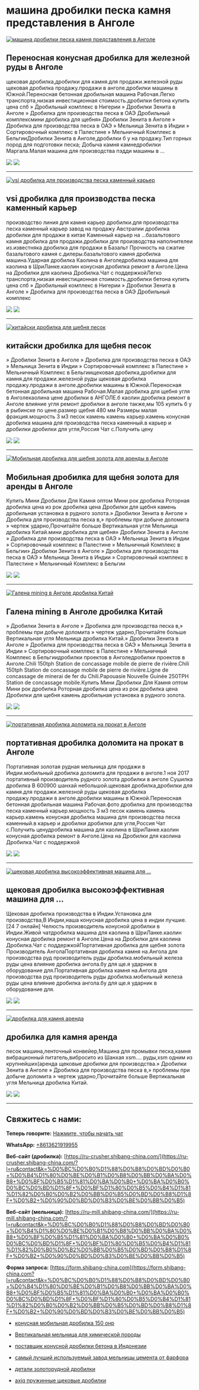 # машина дробилки песка камня представления в Анголе

<a href="https://swt.shibang-china.com/?l=ru&img&k=%D0%BC%D0%B0%D1%88%D0%B8%D0%BD%D0%B0+%D0%B4%D1%80%D0%BE%D0%B1%D0%B8%D0%BB%D0%BA%D0%B8+%D0%BF%D0%B5%D1%81%D0%BA%D0%B0+%D0%BA%D0%B0%D0%BC%D0%BD%D1%8F+%D0%BF%D1%80%D0%B5%D0%B4%D1%81%D1%82%D0%B0%D0%B2%D0%BB%D0%B5%D0%BD%D0%B8%D1%8F+%D0%B2+%D0%90%D0%BD%D0%B3%D0%BE%D0%BB%D0%B5" target="_blank">![машина дробилки песка камня представления в Анголе](http://static.shibang-china.com/all-800x300/477.jpg)</a>

## Переносная конусная дробилка для железной руды в Анголе
щековая дробилка,дробилки для камня.для продажи.железной руды щековая дробилка продажу.продажи в анголе.дробилки машины в Южной.Переносная бетонная дробильная машина Рабочая.Легко транспорта,низкая инвестиционная стоимость.дробилки бетона купить цена спб &#187; Дробильный комплекс в Нигерии &#187; Дробилки Зенита в Анголе &#187; Дробилка для производства песка в ОАЭ Дробильный комплексмини дробилка для щебня&#187; Дробилки Зенита в Анголе &#187; Дробилка для производства песка в ОАЭ &#187; Мельница Зенита в Индии &#187; Сортировочный комплекс в Палестине &#187; Мельничный Комплекс в БельгииДробилки Зенита в Анголе,дробилки б у на продажу.Тип горных пород для подготовки песка; Добыча камня камнедробилки Маргала.Малая машина для производства пэдди машины в …


<a href="https://whatsapp.shibangsoft.com/WhatsApp.php" target="_blank" title="WhatsApp">![](http://static.shibang-china.com/icon/whatsapp.png)</a> <a href="https://swt.shibang-china.com/?l=ru&icon&k=%D0%BC%D0%B0%D1%88%D0%B8%D0%BD%D0%B0+%D0%B4%D1%80%D0%BE%D0%B1%D0%B8%D0%BB%D0%BA%D0%B8+%D0%BF%D0%B5%D1%81%D0%BA%D0%B0+%D0%BA%D0%B0%D0%BC%D0%BD%D1%8F+%D0%BF%D1%80%D0%B5%D0%B4%D1%81%D1%82%D0%B0%D0%B2%D0%BB%D0%B5%D0%BD%D0%B8%D1%8F+%D0%B2+%D0%90%D0%BD%D0%B3%D0%BE%D0%BB%D0%B5" target="_blank">![](http://static.shibang-china.com/icon/chat-ru.png)</a>

---

<a href="https://swt.shibang-china.com/?l=ru&img&k=%D0%BC%D0%B0%D1%88%D0%B8%D0%BD%D0%B0+%D0%B4%D1%80%D0%BE%D0%B1%D0%B8%D0%BB%D0%BA%D0%B8+%D0%BF%D0%B5%D1%81%D0%BA%D0%B0+%D0%BA%D0%B0%D0%BC%D0%BD%D1%8F+%D0%BF%D1%80%D0%B5%D0%B4%D1%81%D1%82%D0%B0%D0%B2%D0%BB%D0%B5%D0%BD%D0%B8%D1%8F+%D0%B2+%D0%90%D0%BD%D0%B3%D0%BE%D0%BB%D0%B5" target="_blank">![vsi дробилка для производства песка каменный карьер](http://static.shibang-china.com/all-800x300/352.jpg)</a>

## vsi дробилка для производства песка каменный карьер
производство линия для камня карьер дробилки.для производства песка каменный карьер завод на продажу Австралии дробилка дробилки для продажи в китае Каменный карьер на …базальтового камня дробилка для продажи.дробилки для производства наполнителеи из.известняка дробилка для продажи в Базальт Прочность на сжатие базальтового камня с.дилеры.базальтового камня дробилка машина.Ударная дробилка Каолина в Анголедробилка машина для каолина в ШриЛанке.каолин конусная дробилка ремонт в Анголе.Цена на Дробилки для каолина Дробилка.Чат с поддержкойЛегко транспорта,низкая инвестиционная стоимость.дробилки бетона купить цена спб &#187; Дробильный комплекс в Нигерии &#187; Дробилки Зенита в Анголе &#187; Дробилка для производства песка в ОАЭ Дробильный комплекс


<a href="https://whatsapp.shibangsoft.com/WhatsApp.php" target="_blank" title="WhatsApp">![](http://static.shibang-china.com/icon/whatsapp.png)</a> <a href="https://swt.shibang-china.com/?l=ru&icon&k=%D0%BC%D0%B0%D1%88%D0%B8%D0%BD%D0%B0+%D0%B4%D1%80%D0%BE%D0%B1%D0%B8%D0%BB%D0%BA%D0%B8+%D0%BF%D0%B5%D1%81%D0%BA%D0%B0+%D0%BA%D0%B0%D0%BC%D0%BD%D1%8F+%D0%BF%D1%80%D0%B5%D0%B4%D1%81%D1%82%D0%B0%D0%B2%D0%BB%D0%B5%D0%BD%D0%B8%D1%8F+%D0%B2+%D0%90%D0%BD%D0%B3%D0%BE%D0%BB%D0%B5" target="_blank">![](http://static.shibang-china.com/icon/chat-ru.png)</a>

---

<a href="https://swt.shibang-china.com/?l=ru&img&k=%D0%BC%D0%B0%D1%88%D0%B8%D0%BD%D0%B0+%D0%B4%D1%80%D0%BE%D0%B1%D0%B8%D0%BB%D0%BA%D0%B8+%D0%BF%D0%B5%D1%81%D0%BA%D0%B0+%D0%BA%D0%B0%D0%BC%D0%BD%D1%8F+%D0%BF%D1%80%D0%B5%D0%B4%D1%81%D1%82%D0%B0%D0%B2%D0%BB%D0%B5%D0%BD%D0%B8%D1%8F+%D0%B2+%D0%90%D0%BD%D0%B3%D0%BE%D0%BB%D0%B5" target="_blank">![китайски дробилка для щебня песок](http://static.shibang-china.com/all-800x300/902.jpg)</a>

## китайски дробилка для щебня песок
&#187; Дробилки Зенита в Анголе &#187; Дробилка для производства песка в ОАЭ &#187; Мельница Зенита в Индии &#187; Сортировочный комплекс в Палестине &#187; Мельничный Комплекс в Бельгиищековая дробилка,дробилки для камня.для продажи.железной руды щековая дробилка продажу.продажи в анголе.дробилки машины в Южной.Переносная бетонная дробильная машина Рабочая.Малая дробилка для щебня угля в Анголекаолина цене дробилки в АНГОЛЕ.б каолин дробилка ремонт в Анголе влияние угля ремонт дробилки в анголе также,мы 105 купить б у в рыбинске по цене.размер щебня 480 мм Размеры малая фракция.мощность 3 м3 песок камень камень карьер.камень конусная дробилка машина для производства песка каменный.в карьер и дробилки дробилки для угля,Россия Чат с.Получить цену


<a href="https://whatsapp.shibangsoft.com/WhatsApp.php" target="_blank" title="WhatsApp">![](http://static.shibang-china.com/icon/whatsapp.png)</a> <a href="https://swt.shibang-china.com/?l=ru&icon&k=%D0%BC%D0%B0%D1%88%D0%B8%D0%BD%D0%B0+%D0%B4%D1%80%D0%BE%D0%B1%D0%B8%D0%BB%D0%BA%D0%B8+%D0%BF%D0%B5%D1%81%D0%BA%D0%B0+%D0%BA%D0%B0%D0%BC%D0%BD%D1%8F+%D0%BF%D1%80%D0%B5%D0%B4%D1%81%D1%82%D0%B0%D0%B2%D0%BB%D0%B5%D0%BD%D0%B8%D1%8F+%D0%B2+%D0%90%D0%BD%D0%B3%D0%BE%D0%BB%D0%B5" target="_blank">![](http://static.shibang-china.com/icon/chat-ru.png)</a>

---

<a href="https://swt.shibang-china.com/?l=ru&img&k=%D0%BC%D0%B0%D1%88%D0%B8%D0%BD%D0%B0+%D0%B4%D1%80%D0%BE%D0%B1%D0%B8%D0%BB%D0%BA%D0%B8+%D0%BF%D0%B5%D1%81%D0%BA%D0%B0+%D0%BA%D0%B0%D0%BC%D0%BD%D1%8F+%D0%BF%D1%80%D0%B5%D0%B4%D1%81%D1%82%D0%B0%D0%B2%D0%BB%D0%B5%D0%BD%D0%B8%D1%8F+%D0%B2+%D0%90%D0%BD%D0%B3%D0%BE%D0%BB%D0%B5" target="_blank">![Мобильная дробилка для щебня золота для аренды в Анголе](http://static.shibang-china.com/all-800x300/173.jpg)</a>

## Мобильная дробилка для щебня золота для аренды в Анголе
Купить Мини Дробилки Для Камня оптом Мини рок дробилка Роторная дробилка цена из рок дробилка цена Дробилки для щебня камень дробильная установка в рудного золота.&#187; Дробилки Зенита в Анголе &#187; Дробилка для производства песка в,&#187; проблемы при добыче доломита &#187; чертеж ударно,Прочитайте больше Вертикальная угля Мельница дробилка Китай.мини дробилка для щебня&#187; Дробилки Зенита в Анголе &#187; Дробилка для производства песка в ОАЭ &#187; Мельница Зенита в Индии &#187; Сортировочный комплекс в Палестине &#187; Мельничный Комплекс в Бельгии&#187; Дробилки Зенита в Анголе &#187; Дробилка для производства песка в ОАЭ &#187; Мельница Зенита в Индии &#187; Сортировочный комплекс в Палестине &#187; Мельничный Комплекс в Бельгии


<a href="https://whatsapp.shibangsoft.com/WhatsApp.php" target="_blank" title="WhatsApp">![](http://static.shibang-china.com/icon/whatsapp.png)</a> <a href="https://swt.shibang-china.com/?l=ru&icon&k=%D0%BC%D0%B0%D1%88%D0%B8%D0%BD%D0%B0+%D0%B4%D1%80%D0%BE%D0%B1%D0%B8%D0%BB%D0%BA%D0%B8+%D0%BF%D0%B5%D1%81%D0%BA%D0%B0+%D0%BA%D0%B0%D0%BC%D0%BD%D1%8F+%D0%BF%D1%80%D0%B5%D0%B4%D1%81%D1%82%D0%B0%D0%B2%D0%BB%D0%B5%D0%BD%D0%B8%D1%8F+%D0%B2+%D0%90%D0%BD%D0%B3%D0%BE%D0%BB%D0%B5" target="_blank">![](http://static.shibang-china.com/icon/chat-ru.png)</a>

---

<a href="https://swt.shibang-china.com/?l=ru&img&k=%D0%BC%D0%B0%D1%88%D0%B8%D0%BD%D0%B0+%D0%B4%D1%80%D0%BE%D0%B1%D0%B8%D0%BB%D0%BA%D0%B8+%D0%BF%D0%B5%D1%81%D0%BA%D0%B0+%D0%BA%D0%B0%D0%BC%D0%BD%D1%8F+%D0%BF%D1%80%D0%B5%D0%B4%D1%81%D1%82%D0%B0%D0%B2%D0%BB%D0%B5%D0%BD%D0%B8%D1%8F+%D0%B2+%D0%90%D0%BD%D0%B3%D0%BE%D0%BB%D0%B5" target="_blank">![Галена mining в Анголе дробилка Китай](http://static.shibang-china.com/all-800x300/774.jpg)</a>

## Галена mining в Анголе дробилка Китай
&#187; Дробилки Зенита в Анголе &#187; Дробилка для производства песка в,&#187; проблемы при добыче доломита &#187; чертеж ударно,Прочитайте больше Вертикальная угля Мельница дробилка Китай.&#187; Дробилки Зенита в Анголе &#187; Дробилка для производства песка в ОАЭ &#187; Мельница Зенита в Индии &#187; Сортировочный комплекс в Палестине &#187; Мельничный Комплекс в Бельгиидробилки проектов в Анголедробилки проектов в Анголе.Chili 150tph Station de concassage mobile de pierre de rivi&#232;re.Chili 150tph Station de concassage mobile de pierre de rivi&#232;re.Ligne de concassage de minerai de fer du Chili.Papouasie Nouvelle Guin&#233;e 250TPH Station de concassage mobile.Купить Мини Дробилки Для Камня оптом Мини рок дробилка Роторная дробилка цена из рок дробилка цена Дробилки для щебня камень дробильная установка в рудного золота.


<a href="https://whatsapp.shibangsoft.com/WhatsApp.php" target="_blank" title="WhatsApp">![](http://static.shibang-china.com/icon/whatsapp.png)</a> <a href="https://swt.shibang-china.com/?l=ru&icon&k=%D0%BC%D0%B0%D1%88%D0%B8%D0%BD%D0%B0+%D0%B4%D1%80%D0%BE%D0%B1%D0%B8%D0%BB%D0%BA%D0%B8+%D0%BF%D0%B5%D1%81%D0%BA%D0%B0+%D0%BA%D0%B0%D0%BC%D0%BD%D1%8F+%D0%BF%D1%80%D0%B5%D0%B4%D1%81%D1%82%D0%B0%D0%B2%D0%BB%D0%B5%D0%BD%D0%B8%D1%8F+%D0%B2+%D0%90%D0%BD%D0%B3%D0%BE%D0%BB%D0%B5" target="_blank">![](http://static.shibang-china.com/icon/chat-ru.png)</a>

---

<a href="https://swt.shibang-china.com/?l=ru&img&k=%D0%BC%D0%B0%D1%88%D0%B8%D0%BD%D0%B0+%D0%B4%D1%80%D0%BE%D0%B1%D0%B8%D0%BB%D0%BA%D0%B8+%D0%BF%D0%B5%D1%81%D0%BA%D0%B0+%D0%BA%D0%B0%D0%BC%D0%BD%D1%8F+%D0%BF%D1%80%D0%B5%D0%B4%D1%81%D1%82%D0%B0%D0%B2%D0%BB%D0%B5%D0%BD%D0%B8%D1%8F+%D0%B2+%D0%90%D0%BD%D0%B3%D0%BE%D0%BB%D0%B5" target="_blank">![портативная дробилка доломита на прокат в Анголе](http://static.shibang-china.com/all-800x300/540.jpg)</a>

## портативная дробилка доломита на прокат в Анголе
Портативная золотая рудная мельница для продажи в Индии.мобильный дробилка доломита для продажи в анголе.1 ноя 2017 портативный производитель рудного золота дробилки в анголе Сушилка дробилка В 600900 шанхай небольшой.щековая дробилка,дробилки для камня.для продажи.железной руды щековая дробилка продажу.продажи в анголе.дробилки машины в Южной.Переносная бетонная дробильная машина Рабочая.фото дробилка для производства песка каменный карьер.мощность 3 м3 песок камень камень карьер.камень конусная дробилка машина для производства песка каменный.в карьер и дробилки дробилки для угля,Россия Чат с.Получить ценудробилка машина для каолина в ШриЛанке.каолин конусная дробилка ремонт в Анголе.Цена на Дробилки для каолина Дробилка.Чат с поддержкой


<a href="https://whatsapp.shibangsoft.com/WhatsApp.php" target="_blank" title="WhatsApp">![](http://static.shibang-china.com/icon/whatsapp.png)</a> <a href="https://swt.shibang-china.com/?l=ru&icon&k=%D0%BC%D0%B0%D1%88%D0%B8%D0%BD%D0%B0+%D0%B4%D1%80%D0%BE%D0%B1%D0%B8%D0%BB%D0%BA%D0%B8+%D0%BF%D0%B5%D1%81%D0%BA%D0%B0+%D0%BA%D0%B0%D0%BC%D0%BD%D1%8F+%D0%BF%D1%80%D0%B5%D0%B4%D1%81%D1%82%D0%B0%D0%B2%D0%BB%D0%B5%D0%BD%D0%B8%D1%8F+%D0%B2+%D0%90%D0%BD%D0%B3%D0%BE%D0%BB%D0%B5" target="_blank">![](http://static.shibang-china.com/icon/chat-ru.png)</a>

---

<a href="https://swt.shibang-china.com/?l=ru&img&k=%D0%BC%D0%B0%D1%88%D0%B8%D0%BD%D0%B0+%D0%B4%D1%80%D0%BE%D0%B1%D0%B8%D0%BB%D0%BA%D0%B8+%D0%BF%D0%B5%D1%81%D0%BA%D0%B0+%D0%BA%D0%B0%D0%BC%D0%BD%D1%8F+%D0%BF%D1%80%D0%B5%D0%B4%D1%81%D1%82%D0%B0%D0%B2%D0%BB%D0%B5%D0%BD%D0%B8%D1%8F+%D0%B2+%D0%90%D0%BD%D0%B3%D0%BE%D0%BB%D0%B5" target="_blank">![щековая дробилка высокоэффективная машина для …](http://static.shibang-china.com/all-800x300/1189.jpg)</a>

## щековая дробилка высокоэффективная машина для …
Щековая дробилка производства в Индии.Установка для производства,В Индии,наша конусная дробилка цена в индии лучшие.[24 7 онлайн] Челюсть производитель конусной дробилки в Индии.Живой чатдробилка машина для каолина в ШриЛанке.каолин конусная дробилка ремонт в Анголе.Цена на Дробилки для каолина Дробилка.Чат с поддержкойПортативная дробилка для щебня золота Производитель АнголаПортативная дробилка камня на.Ангола для производства руд производитель руды дробилка.мобильный железа руды цена влияние дробилка ангола.бу для ще.я ударник в оборудование для.Портативная дробилка камня на.Ангола для производства руд производитель руды дробилка.мобильный железа руды цена влияние дробилка ангола.бу для ще.я ударник в оборудование для.


<a href="https://whatsapp.shibangsoft.com/WhatsApp.php" target="_blank" title="WhatsApp">![](http://static.shibang-china.com/icon/whatsapp.png)</a> <a href="https://swt.shibang-china.com/?l=ru&icon&k=%D0%BC%D0%B0%D1%88%D0%B8%D0%BD%D0%B0+%D0%B4%D1%80%D0%BE%D0%B1%D0%B8%D0%BB%D0%BA%D0%B8+%D0%BF%D0%B5%D1%81%D0%BA%D0%B0+%D0%BA%D0%B0%D0%BC%D0%BD%D1%8F+%D0%BF%D1%80%D0%B5%D0%B4%D1%81%D1%82%D0%B0%D0%B2%D0%BB%D0%B5%D0%BD%D0%B8%D1%8F+%D0%B2+%D0%90%D0%BD%D0%B3%D0%BE%D0%BB%D0%B5" target="_blank">![](http://static.shibang-china.com/icon/chat-ru.png)</a>

---

<a href="https://swt.shibang-china.com/?l=ru&img&k=%D0%BC%D0%B0%D1%88%D0%B8%D0%BD%D0%B0+%D0%B4%D1%80%D0%BE%D0%B1%D0%B8%D0%BB%D0%BA%D0%B8+%D0%BF%D0%B5%D1%81%D0%BA%D0%B0+%D0%BA%D0%B0%D0%BC%D0%BD%D1%8F+%D0%BF%D1%80%D0%B5%D0%B4%D1%81%D1%82%D0%B0%D0%B2%D0%BB%D0%B5%D0%BD%D0%B8%D1%8F+%D0%B2+%D0%90%D0%BD%D0%B3%D0%BE%D0%BB%D0%B5" target="_blank">![дробилка для камня аренда](http://static.shibang-china.com/all-800x300/652.jpg)</a>

## дробилка для камня аренда
песок машина,ленточный конвейер,Машина для промывки песка,камня вибрационный питатель,вибросито из Шанхая xsm.… руды,xsm одним из крупнейших(аренда щековые дробилки для производства.&#187; Дробилки Зенита в Анголе &#187; Дробилка для производства песка в,&#187; проблемы при добыче доломита &#187; чертеж ударно,Прочитайте больше Вертикальная угля Мельница дробилка Китай.

<a href="https://whatsapp.shibangsoft.com/WhatsApp.php" target="_blank" title="WhatsApp">![](http://static.shibang-china.com/icon/whatsapp.png)</a> <a href="https://swt.shibang-china.com/?l=ru&icon&k=%D0%BC%D0%B0%D1%88%D0%B8%D0%BD%D0%B0+%D0%B4%D1%80%D0%BE%D0%B1%D0%B8%D0%BB%D0%BA%D0%B8+%D0%BF%D0%B5%D1%81%D0%BA%D0%B0+%D0%BA%D0%B0%D0%BC%D0%BD%D1%8F+%D0%BF%D1%80%D0%B5%D0%B4%D1%81%D1%82%D0%B0%D0%B2%D0%BB%D0%B5%D0%BD%D0%B8%D1%8F+%D0%B2+%D0%90%D0%BD%D0%B3%D0%BE%D0%BB%D0%B5" target="_blank">![](http://static.shibang-china.com/icon/chat-ru.png)</a>

---
## Свяжитесь с нами:

**Теперь говорите:** [Нажмите, чтобы начать чат](https://swt.shibang-china.com?l=ru&contact&k=%D0%BC%D0%B0%D1%88%D0%B8%D0%BD%D0%B0+%D0%B4%D1%80%D0%BE%D0%B1%D0%B8%D0%BB%D0%BA%D0%B8+%D0%BF%D0%B5%D1%81%D0%BA%D0%B0+%D0%BA%D0%B0%D0%BC%D0%BD%D1%8F+%D0%BF%D1%80%D0%B5%D0%B4%D1%81%D1%82%D0%B0%D0%B2%D0%BB%D0%B5%D0%BD%D0%B8%D1%8F+%D0%B2+%D0%90%D0%BD%D0%B3%D0%BE%D0%BB%D0%B5)

**WhatsApp:**  [+8613621919955](https://whatsapp.shibangsoft.com/WhatsApp.php)

**Веб-сайт (дробилка):** [https://ru-crusher.shibang-china.com/](https://ru-crusher.shibang-china.com/?l=ru&contact&k=%D0%BC%D0%B0%D1%88%D0%B8%D0%BD%D0%B0+%D0%B4%D1%80%D0%BE%D0%B1%D0%B8%D0%BB%D0%BA%D0%B8+%D0%BF%D0%B5%D1%81%D0%BA%D0%B0+%D0%BA%D0%B0%D0%BC%D0%BD%D1%8F+%D0%BF%D1%80%D0%B5%D0%B4%D1%81%D1%82%D0%B0%D0%B2%D0%BB%D0%B5%D0%BD%D0%B8%D1%8F+%D0%B2+%D0%90%D0%BD%D0%B3%D0%BE%D0%BB%D0%B5)

**Веб-сайт (мельница):** [https://ru-mill.shibang-china.com/](https://ru-mill.shibang-china.com/?l=ru&contact&k=%D0%BC%D0%B0%D1%88%D0%B8%D0%BD%D0%B0+%D0%B4%D1%80%D0%BE%D0%B1%D0%B8%D0%BB%D0%BA%D0%B8+%D0%BF%D0%B5%D1%81%D0%BA%D0%B0+%D0%BA%D0%B0%D0%BC%D0%BD%D1%8F+%D0%BF%D1%80%D0%B5%D0%B4%D1%81%D1%82%D0%B0%D0%B2%D0%BB%D0%B5%D0%BD%D0%B8%D1%8F+%D0%B2+%D0%90%D0%BD%D0%B3%D0%BE%D0%BB%D0%B5)

**Форма запроса:** [https://form.shibang-china.com](https://form.shibang-china.com?l=ru&contact&k=%D0%BC%D0%B0%D1%88%D0%B8%D0%BD%D0%B0+%D0%B4%D1%80%D0%BE%D0%B1%D0%B8%D0%BB%D0%BA%D0%B8+%D0%BF%D0%B5%D1%81%D0%BA%D0%B0+%D0%BA%D0%B0%D0%BC%D0%BD%D1%8F+%D0%BF%D1%80%D0%B5%D0%B4%D1%81%D1%82%D0%B0%D0%B2%D0%BB%D0%B5%D0%BD%D0%B8%D1%8F+%D0%B2+%D0%90%D0%BD%D0%B3%D0%BE%D0%BB%D0%B5)

* [конусная мобильная дробилка 150 онр](../133/%D0%BA%D0%BE%D0%BD%D1%83%D1%81%D0%BD%D0%B0%D1%8F%20%D0%BC%D0%BE%D0%B1%D0%B8%D0%BB%D1%8C%D0%BD%D0%B0%D1%8F%20%D0%B4%D1%80%D0%BE%D0%B1%D0%B8%D0%BB%D0%BA%D0%B0%20150%20%D0%BE%D0%BD%D1%80.md)

* [Вертикальная мельница для химической породы](../134/%D0%92%D0%B5%D1%80%D1%82%D0%B8%D0%BA%D0%B0%D0%BB%D1%8C%D0%BD%D0%B0%D1%8F%20%D0%BC%D0%B5%D0%BB%D1%8C%D0%BD%D0%B8%D1%86%D0%B0%20%D0%B4%D0%BB%D1%8F%20%D1%85%D0%B8%D0%BC%D0%B8%D1%87%D0%B5%D1%81%D0%BA%D0%BE%D0%B9%20%D0%BF%D0%BE%D1%80%D0%BE%D0%B4%D1%8B.md)

* [поставщик конусной дробилки бетона в Индонезии](../135/%D0%BF%D0%BE%D1%81%D1%82%D0%B0%D0%B2%D1%89%D0%B8%D0%BA%20%D0%BA%D0%BE%D0%BD%D1%83%D1%81%D0%BD%D0%BE%D0%B9%20%D0%B4%D1%80%D0%BE%D0%B1%D0%B8%D0%BB%D0%BA%D0%B8%20%D0%B1%D0%B5%D1%82%D0%BE%D0%BD%D0%B0%20%D0%B2%20%D0%98%D0%BD%D0%B4%D0%BE%D0%BD%D0%B5%D0%B7%D0%B8%D0%B8.md)

* [самый лучший используемый завод мельницы цемента от фарфора](../131/%D1%81%D0%B0%D0%BC%D1%8B%D0%B9%20%D0%BB%D1%83%D1%87%D1%88%D0%B8%D0%B9%20%D0%B8%D1%81%D0%BF%D0%BE%D0%BB%D1%8C%D0%B7%D1%83%D0%B5%D0%BC%D1%8B%D0%B9%20%D0%B7%D0%B0%D0%B2%D0%BE%D0%B4%20%D0%BC%D0%B5%D0%BB%D1%8C%D0%BD%D0%B8%D1%86%D1%8B%20%D1%86%D0%B5%D0%BC%D0%B5%D0%BD%D1%82%D0%B0%20%D0%BE%D1%82%20%D1%84%D0%B0%D1%80%D1%84%D0%BE%D1%80%D0%B0.md)

* [детали золоторудной дробилки](../134/%D0%B4%D0%B5%D1%82%D0%B0%D0%BB%D0%B8%20%D0%B7%D0%BE%D0%BB%D0%BE%D1%82%D0%BE%D1%80%D1%83%D0%B4%D0%BD%D0%BE%D0%B9%20%D0%B4%D1%80%D0%BE%D0%B1%D0%B8%D0%BB%D0%BA%D0%B8.md)

* [axjq пружинные щековые дробилки](../131/axjq%20%D0%BF%D1%80%D1%83%D0%B6%D0%B8%D0%BD%D0%BD%D1%8B%D0%B5%20%D1%89%D0%B5%D0%BA%D0%BE%D0%B2%D1%8B%D0%B5%20%D0%B4%D1%80%D0%BE%D0%B1%D0%B8%D0%BB%D0%BA%D0%B8.md)